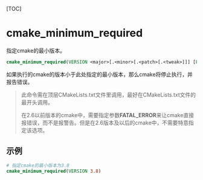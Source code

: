 [TOC]

# cmake_minimum_required

指定cmake的最小版本。

```cmake
cmake_minimum_required(VERSION <major>[.<minor>[.<patch>[.<tweak>]]] [FATAL_ERROR])
```

如果执行的cmake的版本小于此处指定的最小版本，那么cmake将停止执行，并报告错误。

> 此命令需在顶层CMakeLists.txt文件里调用，最好在CMakeLists.txt文件的最开头调用。
>
> 在2.6以前版本的cmake中，需要指定参数**FATAL_ERROR**来让cmake直接报错误，而不是报警告。但是在2.6版本及以后的cmake中，不需要特意指定该选项。

## 示例

```cmake
# 指定cmake的最小版本为3.8
cmake_minimum_required(VERSION 3.8)
```

